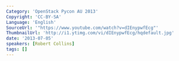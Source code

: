 ```yaml
---
Category: 'OpenStack Pycon AU 2013'
Copyright: 'CC-BY-SA'
Language: 'English'
SourceUrl: '"https://www.youtube.com/watch?v=dIEnypwfEcg"'
ThumbnailUrl: 'http://i1.ytimg.com/vi/dIEnypwfEcg/hqdefault.jpg'
date: '2013-07-05'
speakers: [Robert Collins]
tags: []
---
```


